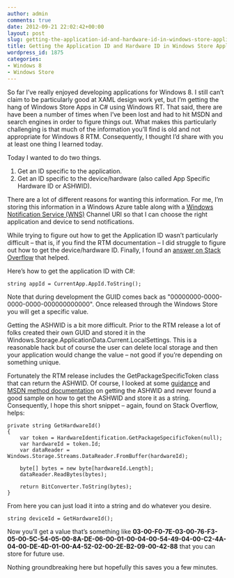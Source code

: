 ```yaml
---
author: admin
comments: true
date: 2012-09-21 22:02:42+00:00
layout: post
slug: getting-the-application-id-and-hardware-id-in-windows-store-applications
title: Getting the Application ID and Hardware ID in Windows Store Applications
wordpress_id: 1875
categories:
- Windows 8
- Windows Store
---
```


So far I’ve really enjoyed developing applications for Windows 8. I still can’t claim to be particularly good at XAML design work yet, but I’m getting the hang of Windows Store Apps in C# using Windows RT. That said, there are have been a number of times when I’ve been lost and had to hit MSDN and search engines in order to figure things out. What makes this particularly challenging is that much of the information you’ll find is old and not appropriate for Windows 8 RTM. Consequently, I thought I’d share with you at least one thing I learned today.

Today I wanted to do two things.

1.	Get an ID specific to the application.
2.	Get an ID specific to the device/hardware (also called App Specific Hardware ID or ASHWID).

There are a lot of different reasons for wanting this information. For me, I’m storing this information in a Windows Azure table along with a [Windows Notification Service (WNS)](http://msdn.microsoft.com/en-us/library/windows/apps/hh913756.aspx) Channel URI so that I can choose the right application and device to send notifications.

While trying to figure out how to get the Application ID wasn’t particularly difficult – that is, if you find the RTM documentation – I did struggle to figure out how to get the device/hardware ID. Finally, I found an [answer on Stack Overflow](http://stackoverflow.com/questions/12528186/how-do-i-get-a-unique-identifier-for-a-machine-running-windows-8-in-c) that helped.

Here’s how to get the application ID with C#:

	string appId = CurrentApp.AppId.ToString();

Note that during development the GUID comes back as "00000000-0000-0000-0000-000000000000". Once released through the Windows Store you will get a specific value.

Getting the ASHWID is a bit more difficult. Prior to the RTM release a lot of folks created their own GUID and stored it in the Windows.Storage.ApplicationData.Current.LocalSettings. This is a reasonable hack but of course the user can delete local storage and then your application would change the value – not good if you’re depending on something unique.

Fortunately the RTM release includes the GetPackageSpecificToken class that can return the ASHWID. Of course, I looked at some [guidance](http://msdn.microsoft.com/en-us/library/windows/apps/jj553431) and [MSDN method documentation](http://msdn.microsoft.com/en-us/library/windows/apps/windows.system.profile.hardwareidentification.getpackagespecifictoken) on getting the ASHWID and never found a good sample on how to get the ASHWID and store it as a string. Consequently, I hope this short snippet – again, found on Stack Overflow, helps:

	private string GetHardwareId()
	{
    	var token = HardwareIdentification.GetPackageSpecificToken(null);
    	var hardwareId = token.Id;
    	var dataReader = Windows.Storage.Streams.DataReader.FromBuffer(hardwareId);

		byte[] bytes = new byte[hardwareId.Length];
		dataReader.ReadBytes(bytes);

    	return BitConverter.ToString(bytes);
	}

From here you can just load it into a string and do whatever you desire.

	string deviceId = GetHardwareId();

Now you’ll get a value that’s something like **03-00-F0-7E-03-00-76-F3-05-00-5C-54-05-00-8A-DE-06-00-01-00-04-00-54-49-04-00-C2-4A-04-00-DE-4D-01-00-A4-52-02-00-2E-B2-09-00-42-88** that you can store for future use.

Nothing groundbreaking here but hopefully this saves you a few minutes.